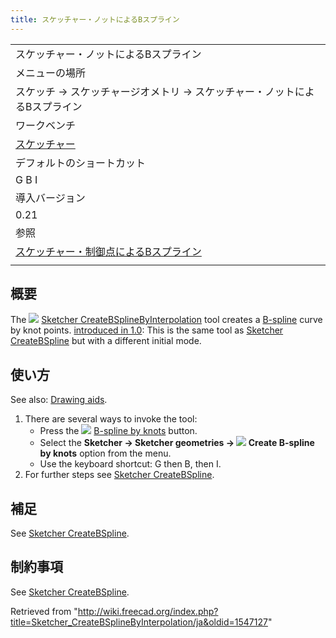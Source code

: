 ```yaml
---
title: スケッチャー・ノットによるBスプライン
---
```

|  |
| --- |
| スケッチャー・ノットによるBスプライン |
| メニューの場所 |
| スケッチ → スケッチャージオメトリ → スケッチャー・ノットによるBスプライン |
| ワークベンチ |
| [スケッチャー](/Sketcher_Workbench/ja "Sketcher Workbench/ja") |
| デフォルトのショートカット |
| G B I |
| 導入バージョン |
| 0.21 |
| 参照 |
| [スケッチャー・制御点によるBスプライン](/Sketcher_CreateBSpline/ja "Sketcher CreateBSpline/ja") |
|  |

## 概要

The ![](/images/Sketcher_CreateBSplineByInterpolation.svg) [Sketcher CreateBSplineByInterpolation](/Sketcher_CreateBSplineByInterpolation "Sketcher CreateBSplineByInterpolation") tool creates a [B-spline](/B-Splines "B-Splines") curve by knot points. [introduced in 1.0](/Release_notes_1.0 "Release notes 1.0"): This is the same tool as [Sketcher CreateBSpline](/Sketcher_CreateBSpline "Sketcher CreateBSpline") but with a different initial mode.

## 使い方

See also: [Drawing aids](/Sketcher_Workbench#Drawing_aids "Sketcher Workbench").

1. There are several ways to invoke the tool:
   * Press the ![](/images/Sketcher_CreateBSplineByInterpolation.svg) [B-spline by knots](/Sketcher_CreateBSplineByInterpolation "Sketcher CreateBSplineByInterpolation") button.
   * Select the **Sketcher → Sketcher geometries → ![](/images/Sketcher_CreateBSplineByInterpolation.svg) Create B-spline by knots** option from the menu.
   * Use the keyboard shortcut: G then B, then I.
2. For further steps see [Sketcher CreateBSpline](/Sketcher_CreateBSpline#Usage "Sketcher CreateBSpline").

## 補足

See [Sketcher CreateBSpline](/Sketcher_CreateBSpline#Notes "Sketcher CreateBSpline").

## 制約事項

See [Sketcher CreateBSpline](/Sketcher_CreateBSpline#Limitations "Sketcher CreateBSpline").

Retrieved from "<http://wiki.freecad.org/index.php?title=Sketcher_CreateBSplineByInterpolation/ja&oldid=1547127>"